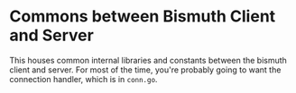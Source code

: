 # Commons between Bismuth Client and Server

This houses common internal libraries and constants between the bismuth client and server.
For most of the time, you're probably going to want the connection handler, which is in `conn.go`.
